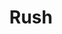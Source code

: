---
title: "Rush"
summary: "Rush was a Canadian rock band that primarily comprised Geddy Lee , Alex Lifeson , and Neil Peart . The band formed in Toronto in 1968 with Lifeson, drummer John Rutsey, and bass guitarist/vocalist Jeff Jones, whom Lee immediately replaced. After Lee joined, the band went through several line-ups before arriving at its classic power trio line-up with the addition of Peart in July 1974, who replaced Rutsey four months after the release of their self-titled debut album; this line-up remained intact for the remainder of the band's career.
Rush achieved commercial success in the 1970s with Fly by Night , 2112 , A Farewell to Kings and Hemispheres . The band's popularity continued throughout the 1980s and 1990s, with albums charting highly in Canada, the US and the UK, including Permanent Waves , Moving Pictures , Signals , Grace Under Pressure and Counterparts . Rush continued to record and perform until 1997, after which the band entered a four-year hiatus due to personal tragedies in Peart's life. The trio regrouped in 2001 and released three more studio albums: Vapor Trails , Snakes & Arrows , and Clockwork Angels . Rush ceased touring at the end of 2015, and Lifeson announced in January 2018 that the band would not continue, which was cemented by Peart's death from glioblastoma, a type of brain cancer, on January 7, 2020, at the age of 67.Rush were known for their musicianship, complex compositions and eclectic lyrical motifs drawing heavily on science fiction, fantasy and philosophy. The band's style changed over the years, from a blues-inspired hard rock beginning, later moving into progressive rock, then a period in the 1980s marked by heavy use of synthesizers, before returning to guitar-driven hard rock at the end of the 1980s. Their final work from 2012, marked a return to progressive rock. The members of Rush have been acknowledged as some of the most proficient players on their respective instruments, with each winning numerous awards in magazine readers' polls over the years.
As of 2022, Rush ranks 84th in the U.S. with sales of 26 million albums and industry sources estimate their total worldwide album sales at over 42 million. Rush has been awarded 14 platinum and 3 multi-platinum albums in the US plus 17 platinum albums in Canada. Rush was nominated for seven Grammy Awards, won several Juno Awards, and won an International Achievement Award at the 2009 SOCAN Awards. The band was inducted into the Canadian Music Hall of Fame in 1994 and the Rock and Roll Hall of Fame in 2013."
slug: "rush"
image: "rush.jpg"
apple_music_artist_url: "https://music.apple.com/gb/artist/rush/50526"
wikipedia_url: "https://en.wikipedia.org/wiki/Rush_(band)"
---